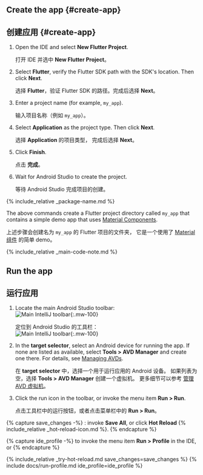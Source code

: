 <div class="tab-pane" id="androidstudio" role="tabpanel" aria-labelledby="androidstudio-tab" markdown="1">

## Create the app {#create-app}

## 创建应用 {#create-app}

1. Open the IDE and select **New Flutter Project**.

   打开 IDE 并选中 **New Flutter Project**。

2. Select **Flutter**, verify the Flutter SDK path with the SDK's location.
   Then click **Next**.

   选择 **Flutter**，验证 Flutter SDK 的路径。完成后选择 **Next**。

3. Enter a project name (for example, `my_app`).

   输入项目名称（例如 `my_app`）。

4. Select **Application** as the project type.
   Then click **Next**.

   选择 **Application** 的项目类型，
   完成后选择 **Next**。

5. Click **Finish**.

   点击 **完成**。

6. Wait for Android Studio to create the project.

   等待 Android Studio 完成项目的创建。

{% include_relative _package-name.md  %}

The above commands create a Flutter project directory
called `my_app` that contains a simple demo app that
uses [Material Components][].

上述步骤会创建名为 `my_app` 的 Flutter 项目的文件夹，
它是一个使用了 [Material 组件][Material Components] 的简单 demo。

{% include_relative _main-code-note.md  %}

## Run the app

## 运行应用

 1. Locate the main Android Studio toolbar:<br>
    ![Main IntelliJ toolbar][]{:.mw-100}

    定位到 Android Studio 的工具栏：<br>
    ![Main IntelliJ toolbar][]{:.mw-100}

 1. In the **target selector**, select an Android device for running the app.
    If none are listed as available,
    select **Tools > AVD Manager** and create one there.
    For details, see [Managing AVDs][].

    在 **target selector** 中，选择一个用于运行应用的 Android 设备。
    如果列表为空，选择 **Tools > AVD Manager** 创建一个虚拟机。
    更多细节可以参考 [管理 AVD 虚拟机][Managing AVDs]。

 1. Click the run icon in the toolbar, or invoke the menu item **Run > Run**.

    点击工具栏中的运行按钮，或者点击菜单栏中的 **Run > Run**。

{% capture save_changes -%}
  : invoke **Save All**, or click **Hot Reload**
  {% include_relative _hot-reload-icon.md %}.
{% endcapture %}

{% capture ide_profile -%}
  to invoke the menu item **Run > Profile** in the IDE, or
{% endcapture %}

{% include_relative _try-hot-reload.md save_changes=save_changes %}
{% include docs/run-profile.md ide_profile=ide_profile %}

[Main IntelliJ toolbar]: {{site.url}}/assets/images/docs/tools/android-studio/main-toolbar.png
[Managing AVDs]: {{site.android-dev}}/studio/run/managing-avds
[Material Components]: {{site.material}}/components

</div>
